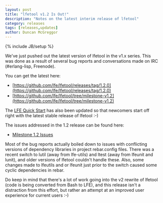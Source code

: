 ```yaml
---
layout: post
title: "lfetool v1.2 Is Out!"
description: "Notes on the latest interim release of lfetool"
category: releases
tags: [releases,updates]
author: Duncan McGreggor
---
```

{% include JB/setup %}

We've just pushed out the latest version of lfetool in the v1.x series. This
was done as a result of several bug reports and conversations made on IRC
(#erlang-lisp, Freenode).

You can get the latest here:

* [https://github.com/lfe/lfetool/releases/tag/1.2.0](https://github.com/lfe/lfetool/releases/tag/1.2.0)
* [https://github.com/lfe/lfetool/tree/milestone-v1.2](https://github.com/lfe/lfetool/tree/milestone-v1.2)

The [LFE Quick Start](http://docs.lfe.io/quick-start/1.html) has also been
updated so that newcomers start off right with the latest stable release of
lfetool :-)

The issues addressed in the 1.2 release can be found here:

* [Milestone 1.2 Issues](https://github.com/lfe/lfetool/issues?q=milestone%3A%22Version+1.2%22+is%3Aclosed)

Most of the bug reports actually boiled down to issues with conflicting
versions of dependency libraries in project rebar.config files. There was a
recent switch to lutil (away from lfe-utils) and ltest (away from lfeunit and
lunit), and older versions of lfetool couldn't handle these. Also, some changes
made to lfeutils and or lfeunit just prior to the switch caused some cyclic
dependencies in rebar.

Do keep in mind that there's a lot of work going into the v2 rewrite of lfetool
(code is being converted from Bash to LFE), and this release isn't a
distraction from this effort, but rather an attempt at an improved user
experience for current users :-)
